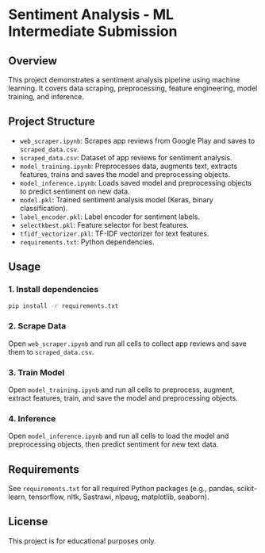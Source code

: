 # Sentiment Analysis - ML Intermediate Submission

## Overview
This project demonstrates a sentiment analysis pipeline using machine learning. It covers data scraping, preprocessing, feature engineering, model training, and inference.

## Project Structure
- `web_scraper.ipynb`: Scrapes app reviews from Google Play and saves to `scraped_data.csv`.
- `scraped_data.csv`: Dataset of app reviews for sentiment analysis.
- `model_training.ipynb`: Preprocesses data, augments text, extracts features, trains and saves the model and preprocessing objects.
- `model_inference.ipynb`: Loads saved model and preprocessing objects to predict sentiment on new data.
- `model.pkl`: Trained sentiment analysis model (Keras, binary classification).
- `label_encoder.pkl`: Label encoder for sentiment labels.
- `selectkbest.pkl`: Feature selector for best features.
- `tfidf_vectorizer.pkl`: TF-IDF vectorizer for text features.
- `requirements.txt`: Python dependencies.

## Usage

### 1. Install dependencies
```bash
pip install -r requirements.txt
```

### 2. Scrape Data
Open `web_scraper.ipynb` and run all cells to collect app reviews and save them to `scraped_data.csv`.

### 3. Train Model
Open `model_training.ipynb` and run all cells to preprocess, augment, extract features, train, and save the model and preprocessing objects.

### 4. Inference
Open `model_inference.ipynb` and run all cells to load the model and preprocessing objects, then predict sentiment for new text data.

## Requirements
See `requirements.txt` for all required Python packages (e.g., pandas, scikit-learn, tensorflow, nltk, Sastrawi, nlpaug, matplotlib, seaborn).

## License
This project is for educational purposes only.
